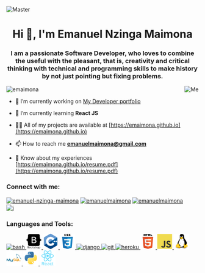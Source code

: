 ![Master](https://emaimona.github.io/assets/img/cover.jpg)
<h1 align="center">Hi 👋, I'm Emanuel Nzinga Maimona</h1>
<h3 align="center">I am a passionate Software Developer, who loves to combine the useful with the pleasant, that is, creativity and critical thinking with technical and programming skills to make history by not just pointing but fixing problems.</h3>

<img align="right" id="1" alt="Me" widht="350" height="350"  src="https://emaimona.github.io/assets/img/f6_circ-2.png">


<p align="left"> <img src="https://komarev.com/ghpvc/?username=emaimona&label=Profile%20views&color=0e75b6&style=flat" alt="emaimona" /> </p>

- 🔭 I’m currently working on [My Developer portfolio](https://emaimona.github.io)

- 🌱 I’m currently learning **React JS**

- 👨‍💻 All of my projects are available at [https://emaimona.github.io](https://emaimona.github.io)

- 📫 How to reach me **emanuelmaimona@gmail.com**

- 📄 Know about my experiences [https://emaimona.github.io/resume.pdf](https://emaimona.github.io/resume.pdf)

<h3 align="left">Connect with me:</h3>
<p align="left">
<a href="https://linkedin.com/in/emanuel-nzinga-maimona" target="blank"><img align="center" src="https://raw.githubusercontent.com/rahuldkjain/github-profile-readme-generator/master/src/images/icons/Social/linked-in-alt.svg" alt="emanuel-nzinga-maimona" height="30" width="40" /></a>
<a href="https://www.hackerrank.com/emanuelmaimona" target="blank"><img align="center" src="https://raw.githubusercontent.com/rahuldkjain/github-profile-readme-generator/master/src/images/icons/Social/hackerrank.svg" alt="emanuelmaimona" height="30" width="40" /></a>
<a href="https://auth.geeksforgeeks.org/user/emanuelmaimona" target="blank"><img align="center" src="https://raw.githubusercontent.com/rahuldkjain/github-profile-readme-generator/master/src/images/icons/Social/geeks-for-geeks.svg" alt="emanuelmaimona" height="30" width="40" /></a>
<a href="https://www.leetcode.com/emanuelmaimona" target="blank"><img align="center" src="https://raw.githubusercontent.com/rahuldkjain/github-profile-readme-generator/master/src/images/icons/Social/leet-code.svg" alt="j" height="30" width="40" /></a>
</p>

<h3 align="left">Languages and Tools:</h3>
<p align="left"> <a href="https://www.gnu.org/software/bash/" target="_blank" rel="noreferrer"> <img src="https://www.vectorlogo.zone/logos/gnu_bash/gnu_bash-icon.svg" alt="bash" width="40" height="40"/> </a> <a href="https://getbootstrap.com" target="_blank" rel="noreferrer"> <img src="https://raw.githubusercontent.com/devicons/devicon/master/icons/bootstrap/bootstrap-plain-wordmark.svg" alt="bootstrap" width="40" height="40"/> </a> <a href="https://www.w3schools.com/cpp/" target="_blank" rel="noreferrer"> <img src="https://raw.githubusercontent.com/devicons/devicon/master/icons/cplusplus/cplusplus-original.svg" alt="cplusplus" width="40" height="40"/> </a> <a href="https://www.w3schools.com/css/" target="_blank" rel="noreferrer"> <img src="https://raw.githubusercontent.com/devicons/devicon/master/icons/css3/css3-original-wordmark.svg" alt="css3" width="40" height="40"/> </a> <a href="https://www.djangoproject.com/" target="_blank" rel="noreferrer"> <img src="https://cdn.worldvectorlogo.com/logos/django.svg" alt="django" width="40" height="40"/> </a> <a href="https://git-scm.com/" target="_blank" rel="noreferrer"> <img src="https://www.vectorlogo.zone/logos/git-scm/git-scm-icon.svg" alt="git" width="40" height="40"/> </a> <a href="https://heroku.com" target="_blank" rel="noreferrer"> <img src="https://www.vectorlogo.zone/logos/heroku/heroku-icon.svg" alt="heroku" width="40" height="40"/> </a> <a href="https://www.w3.org/html/" target="_blank" rel="noreferrer"> <img src="https://raw.githubusercontent.com/devicons/devicon/master/icons/html5/html5-original-wordmark.svg" alt="html5" width="40" height="40"/> </a> <a href="https://developer.mozilla.org/en-US/docs/Web/JavaScript" target="_blank" rel="noreferrer"> <img src="https://raw.githubusercontent.com/devicons/devicon/master/icons/javascript/javascript-original.svg" alt="javascript" width="40" height="40"/> </a> <a href="https://www.linux.org/" target="_blank" rel="noreferrer"> <img src="https://raw.githubusercontent.com/devicons/devicon/master/icons/linux/linux-original.svg" alt="linux" width="40" height="40"/> </a> <a href="https://www.mysql.com/" target="_blank" rel="noreferrer"> <img src="https://raw.githubusercontent.com/devicons/devicon/master/icons/mysql/mysql-original-wordmark.svg" alt="mysql" width="40" height="40"/> </a> <a href="https://www.python.org" target="_blank" rel="noreferrer"> <img src="https://raw.githubusercontent.com/devicons/devicon/master/icons/python/python-original.svg" alt="python" width="40" height="40"/> </a> <a href="https://reactjs.org/" target="_blank" rel="noreferrer"> <img src="https://raw.githubusercontent.com/devicons/devicon/master/icons/react/react-original-wordmark.svg" alt="react" width="40" height="40"/></p>


